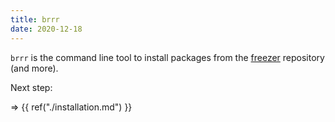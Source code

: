 ```yaml
---
title: brrr
date: 2020-12-18
---
```


`brrr` is the command line tool to install packages from the [freezer](https://github.com/SiegfriedEhret/freezer) repository (and more).

Next step: 

=> {{ ref("./installation.md") }}